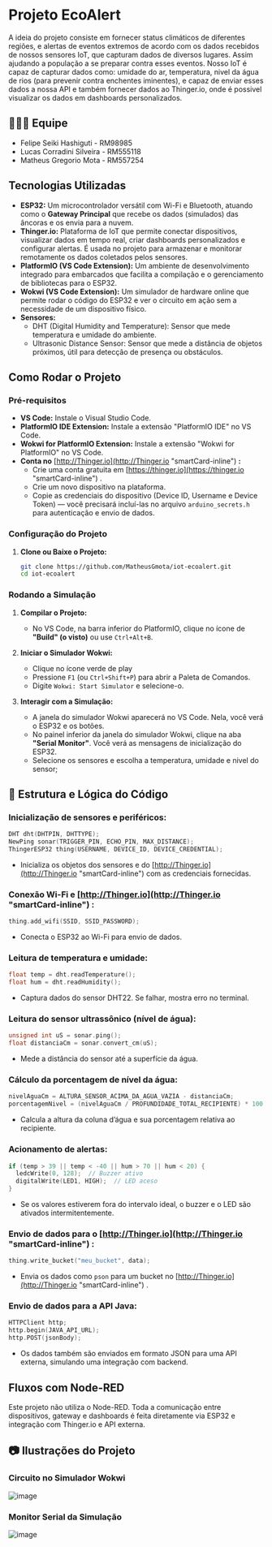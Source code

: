 # Projeto EcoAlert

A ideia do projeto consiste em fornecer status climáticos de diferentes regiões, e alertas de eventos extremos de acordo com os dados recebidos de nossos sensores IoT, que capturam dados de diversos lugares. Assim ajudando a população a se preparar contra esses eventos. Nosso IoT é capaz de capturar dados como: umidade do ar, temperatura, nivel da água de rios (para prevenir contra enchentes iminentes), e capaz de enviar esses dados a nossa API e também fornecer dados ao Thinger.io, onde é possivel visualizar os dados em dashboards personalizados.

## 👩‍👦‍👦 Equipe
* Felipe Seiki Hashiguti - RM98985
* Lucas Corradini Silveira - RM555118
* Matheus Gregorio Mota - RM557254

## Tecnologias Utilizadas

* **ESP32:** Um microcontrolador versátil com Wi-Fi e Bluetooth, atuando como o **Gateway Principal** que recebe os dados (simulados) das âncoras e os envia para a nuvem.
* **Thinger.io:** Plataforma de IoT que permite conectar dispositivos, visualizar dados em tempo real, criar dashboards personalizados e configurar alertas. É usada no projeto para armazenar e monitorar remotamente os dados coletados pelos sensores.
* **PlatformIO (VS Code Extension):** Um ambiente de desenvolvimento integrado para embarcados que facilita a compilação e o gerenciamento de bibliotecas para o ESP32.
* **Wokwi (VS Code Extension):** Um simulador de hardware online que permite rodar o código do ESP32 e ver o circuito em ação sem a necessidade de um dispositivo físico.
* **Sensores:**
  * DHT (Digital Humidity and Temperature): Sensor que mede temperatura e umidade do ambiente.
  * Ultrasonic Distance Sensor: Sensor que mede a distância de objetos próximos, útil para detecção de presença ou obstáculos. 

## Como Rodar o Projeto

### Pré-requisitos

* **VS Code:** Instale o Visual Studio Code.
* **PlatformIO IDE Extension:** Instale a extensão "PlatformIO IDE" no VS Code.
* **Wokwi for PlatformIO Extension:** Instale a extensão "Wokwi for PlatformIO" no VS Code.
* **Conta no** [http://Thinger.io](http://Thinger.io "smartCard-inline") **:**
  * Crie uma conta gratuita em [https://thinger.io](https://thinger.io "smartCard-inline") .
  * Crie um novo dispositivo na plataforma.
  * Copie as credenciais do dispositivo (Device ID, Username e Device Token) — você precisará incluí-las no arquivo `arduino_secrets.h` para autenticação e envio de dados.
### Configuração do Projeto

1.  **Clone ou Baixe o Projeto:**
    ```bash
    git clone https://github.com/MatheusGmota/iot-ecoalert.git
    cd iot-ecoalert
    ```

### Rodando a Simulação

1.  **Compilar o Projeto:**
    * No VS Code, na barra inferior do PlatformIO, clique no ícone de **"Build" (o visto)** ou use `Ctrl+Alt+B`.

2.  **Iniciar o Simulador Wokwi:**
    * Clique no ícone verde de play
    * Pressione `F1` (ou `Ctrl+Shift+P`) para abrir a Paleta de Comandos.
    * Digite `Wokwi: Start Simulator` e selecione-o.

4.  **Interagir com a Simulação:**
    * A janela do simulador Wokwi aparecerá no VS Code. Nela, você verá o ESP32 e os botões.
    * No painel inferior da janela do simulador Wokwi, clique na aba **"Serial Monitor"**. Você verá as mensagens de inicialização do ESP32.
    * Selecione os sensores e escolha a temperatura, umidade e nivel do sensor;

## 🧠 Estrutura e Lógica do Código

### Inicialização de sensores e periféricos:

```c++
DHT dht(DHTPIN, DHTTYPE);
NewPing sonar(TRIGGER_PIN, ECHO_PIN, MAX_DISTANCE);
ThingerESP32 thing(USERNAME, DEVICE_ID, DEVICE_CREDENTIAL);
```
- Inicializa os objetos dos sensores e do [http://Thinger.io](http://Thinger.io "smartCard-inline")  com as credenciais fornecidas.

### Conexão Wi-Fi e [http://Thinger.io](http://Thinger.io "smartCard-inline") :
```c++
thing.add_wifi(SSID, SSID_PASSWORD);
```
- Conecta o ESP32 ao Wi-Fi para envio de dados.

### Leitura de temperatura e umidade:
```c++
float temp = dht.readTemperature(); 
float hum = dht.readHumidity(); 
```
- Captura dados do sensor DHT22. Se falhar, mostra erro no terminal.

### Leitura do sensor ultrassônico (nível de água):
```c++
unsigned int uS = sonar.ping();
float distanciaCm = sonar.convert_cm(uS);
```
- Mede a distância do sensor até a superfície da água.

### Cálculo da porcentagem de nível da água:
```c++
nivelAguaCm = ALTURA_SENSOR_ACIMA_DA_AGUA_VAZIA - distanciaCm;
porcentagemNivel = (nivelAguaCm / PROFUNDIDADE_TOTAL_RECIPIENTE) * 100.0;
```
- Calcula a altura da coluna d’água e sua porcentagem relativa ao recipiente.

### Acionamento de alertas:
```c++
if (temp > 39 || temp < -40 || hum > 70 || hum < 20) {
  ledcWrite(0, 128);  // Buzzer ativo
  digitalWrite(LED1, HIGH);  // LED aceso
}
```
- Se os valores estiverem fora do intervalo ideal, o buzzer e o LED são ativados intermitentemente.

### Envio de dados para o [http://Thinger.io](http://Thinger.io "smartCard-inline") :
```c++
thing.write_bucket("meu_bucket", data);
```
- Envia os dados como `pson` para um bucket no [http://Thinger.io](http://Thinger.io "smartCard-inline") .

### Envio de dados para a API Java:
```c++
HTTPClient http;
http.begin(JAVA_API_URL);
http.POST(jsonBody);
```
- Os dados também são enviados em formato JSON para uma API externa, simulando uma integração com backend.

## Fluxos com Node-RED
Este projeto não utiliza o Node-RED. Toda a comunicação entre dispositivos, gateway e dashboards é feita diretamente via ESP32 e integração com Thinger.io e API externa.

## 📷 Ilustrações do Projeto

### Circuito no Simulador Wokwi
![image](https://github.com/user-attachments/assets/988550e4-9b3a-45b8-86fc-88d76ce779a6)

### Monitor Serial da Simulação
![image](https://github.com/user-attachments/assets/2b4b76e0-e711-4471-8b06-cee1172d56c2)


